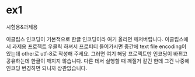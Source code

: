 ex1
===

시험용&amp;과제용

이클립스 인코딩이 기본적으로 한글 인코딩이라 여기 올리면 깨저버립니다.
이클립스에서 과제용 프로젝트 우클릭 하셔서 프로퍼티 들어가시면 중간에 text file encoding이 있는데 other로 utf-8로 작성해 주세요.
그러면 여기 해당 프로젝트만 인코딩이 바뀌고 공유하는데 한글이 깨지지 않습니다. 
다른 데서 실행할 때 깨질거 같긴 한데 그건 나중에 인코딩 변경하면 되니까 상관없습니다.
